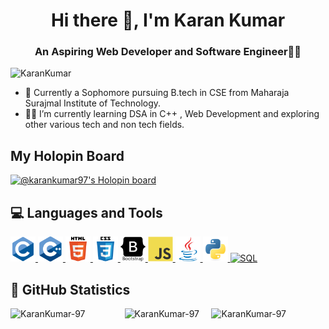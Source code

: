 <h1 align="center">Hi there 👋, I'm Karan Kumar</h1>
<h3 align="center">An Aspiring Web Developer and Software Engineer👨‍💻</h3>

<p align="left"> <img src="https://komarev.com/ghpvc/?username=KaranKumar-97&label=Profile%20views&color=0e75b6&style=flat" alt="KaranKumar" /> </p>

- 🏫 Currently a Sophomore pursuing B.tech in CSE from Maharaja Surajmal Institute of Technology.
- 🧑‍💻 I’m currently learning DSA in C++ , Web Development and exploring other various tech and non tech fields.

<h2 align="left">My Holopin Board</h2>

[![@karankumar97's Holopin board](https://holopin.me/karankumar97)](https://holopin.io/@karankumar97)
<!---
KaranKumar-97/KaranKumar-97 is a ✨ special ✨ repository because its `README.md` (this file) appears on your GitHub profile.
You can click the Preview link to take a look at your changes.
--->

<h2 align="left">💻 Languages and Tools</h2>

<p align="left">  <a href="https://www.cprogramming.com/" target="_blank" rel="noreferrer"> <img src="https://raw.githubusercontent.com/devicons/devicon/master/icons/c/c-original.svg" alt="c" width="40" height="40"/> </a> <a href="https://www.w3schools.com/cpp/" target="_blank" rel="noreferrer"> <img src="https://raw.githubusercontent.com/devicons/devicon/master/icons/cplusplus/cplusplus-original.svg" alt="cplusplus" width="40" height="40"/> </a> <a href="https://www.w3.org/html/" target="_blank" rel="noreferrer"> <img src="https://raw.githubusercontent.com/devicons/devicon/master/icons/html5/html5-original-wordmark.svg" alt="html5" width="40" height="40"/> </a>  <a href="https://www.w3schools.com/css/" target="_blank" rel="noreferrer"> <img src="https://raw.githubusercontent.com/devicons/devicon/master/icons/css3/css3-original-wordmark.svg" alt="css3" width="40" height="40"/> </a> </a> <a href="https://getbootstrap.com" target="_blank" rel="noreferrer"> <img src="https://raw.githubusercontent.com/devicons/devicon/master/icons/bootstrap/bootstrap-plain-wordmark.svg" alt="bootstrap" width="40" height="40"/> </a> <a href="https://developer.mozilla.org/en-US/docs/Web/JavaScript" target="_blank" rel="noreferrer"> <img src="https://raw.githubusercontent.com/devicons/devicon/master/icons/javascript/javascript-original.svg" alt="javascript" width="40" height="40"/> </a>  <a href="https://www.java.com" target="_blank" rel="noreferrer"> <img src="https://raw.githubusercontent.com/devicons/devicon/master/icons/java/java-original.svg" alt="java" width="40" height="40"/> </a> <a href="https://www.nginx.com" target="_blank" rel="noreferrer">  <a href="https://www.python.org" target="_blank" rel="noreferrer"> <img src="https://raw.githubusercontent.com/devicons/devicon/master/icons/python/python-original.svg" alt="python" width="40" height="40"/> </a> 
<a href="https://livesql.oracle.com/apex/f?p=590:1000" target="_blank" rel="noreferrer"> <img src="https://symbols.getvecta.com/stencil_28/61_sql-database-generic.90b41636a8.svg" alt="SQL" width="40" height="40"/> </a> 
</p>



<h2 align="left">📃 GitHub Statistics</h2>

<div style="display:flex; align-items:center;justify-content:center;">
<image width="440px" padding-left ="50px" src="https://github-readme-stats.vercel.app/api?username=KaranKumar-97&theme=holi&show_icons=true" alt="KaranKumar-97">

<image width="335px" src="https://github-readme-stats.vercel.app/api/top-langs/?username=KaranKumar-97&theme=holi&layout=compact" alt="KaranKumar-97">

<img width="440px" src="https://github-readme-streak-stats.herokuapp.com/?user=KaranKumar-97&theme=github-dark-blue" alt="KaranKumar-97">
</div>
